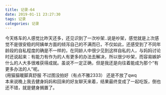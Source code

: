 ```yaml
---
title: 记录-64
date: 2019-01-11 23:27:30
tags: 记录
categories: 记录
---
```

今天练车的人感觉比昨天还多，还见识到了一次吵架..说是吵架，感觉就是上次感觉不是很安稳的阿姨单方面的倾泻自己的不满而已，不仅如此，还感受到了不同年龄段的自私程度的确是不一样的，在同龄人中很少见到这样自私的人，与妈妈讨论时还说起来：有能力有作为的人有更多的办法去解决，所以很少吵架，而容易嫉妒什么的人大多很难获得成就。虽说不一定正确，但是我还是向往着能成为那个“有更多办法的人”呢。
<br>
(用猫猫暖脚真舒服 不过图没拍好（有点不雅2333） 还是不放了qwq
<br>
本来说晚上我去健身妈妈和回来的好友聊天来着，结果最终变成了一起吃饭，倒也还不错，就是健身搁置了。